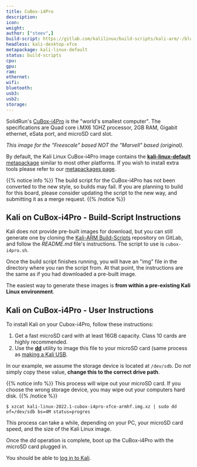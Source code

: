 ```yaml
---
title: CuBox-i4Pro
description:
icon:
weight:
author: ["steev",]
build-script: https://gitlab.com/kalilinux/build-scripts/kali-arm/-/blob/master/cubox-i4pro.sh
headless: kali-desktop-xfce
metapackage: kali-linux-default
status: build-scripts
cpu:
gpu:
ram:
ethernet:
wifi:
bluetooth:
usb3:
usb2:
storage:
---
```


SolidRun's [CuBox-i4Pro](https://www.solid-run.com/product/cubox-i4pro/) is the "world's smallest computer". The specifications are Quad core i.MX6 1GHZ processor, 2GB RAM, Gigabit ethernet, eSata port, and microSD card slot.

_This image for the "Freescale" based NOT the "Marvell" based (original)._

By default, the Kali Linux CuBox-i4Pro image contains the [**kali-linux-default** metapackage](/docs/general-use/metapackages/) similar to most other platforms. If you wish to install extra tools please refer to our [metapackages page](/docs/general-use/metapackages/).

{{% notice info %}}
The build script for the CuBox-i4Pro has not been converted to the new style, so builds may fail.  If you are planning to build for this board, please consider updating the script to the new way, and submitting it as a merge request.
{{% /notice %}}

## Kali on CuBox-i4Pro - Build-Script Instructions

Kali does not provide pre-built images for download, but you can still generate one by cloning the [Kali-ARM Build-Scripts](https://gitlab.com/kalilinux/build-scripts/kali-arm) repository on GitLab, and follow the _README.md_ file's instructions. The script to use is `cubox-i4pro.sh`.

Once the build script finishes running, you will have an "img" file in the directory where you ran the script from. At that point, the instructions are the same as if you had downloaded a pre-built image.

The easiest way to generate these images is **from within a pre-existing Kali Linux environment**.

## Kali on CuBox-i4Pro - User Instructions

To install Kali on your Cubox-i4Pro, follow these instructions:

1. Get a fast microSD card with at least 16GB capacity. Class 10 cards are highly recommended.
2. Use the **[dd](https://packages.debian.org/testing/dd)** utility to image this file to your microSD card (same process as [making a Kali USB](/docs/usb/live-usb-install-with-windows/).

In our example, we assume the storage device is located at `/dev/sdb`. Do _not_ simply copy these value, **change this to the correct drive path**.

{{% notice info %}}
This process will wipe out your microSD card. If you choose the wrong storage device, you may wipe out your computers hard disk.
{{% /notice %}}

```console
$ xzcat kali-linux-2022.1-cubox-i4pro-xfce-armhf.img.xz | sudo dd of=/dev/sdb bs=4M status=progres
```

This process can take a while, depending on your PC, your microSD card speed, and the size of the Kali Linux image.

Once the _dd_ operation is complete, boot up the CuBox-i4Pro with the microSD card plugged in.

You should be able to [log in to Kali](/docs/introduction/default-credentials/).
